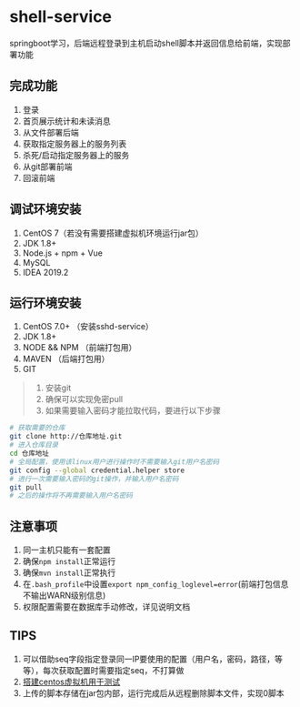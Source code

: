 # shell-service
springboot学习，后端远程登录到主机启动shell脚本并返回信息给前端，实现部署功能

## 完成功能
1. 登录
2. 首页展示统计和未读消息
3. 从文件部署后端
4. 获取指定服务器上的服务列表
5. 杀死/启动指定服务器上的服务
6. 从git部署前端
7. 回滚前端

## 调试环境安装
1. CentOS 7（若没有需要搭建虚拟机环境运行jar包）
2. JDK 1.8+
3. Node.js + npm + Vue
4. MySQL
5. IDEA 2019.2

## 运行环境安装
1. CentOS 7.0+ （安装sshd-service）
3. JDK 1.8+
5. NODE && NPM （前端打包用）
6. MAVEN （后端打包用）
4. GIT
> 1. 安装git
> 2. 确保可以实现免密pull
> 3. 如果需要输入密码才能拉取代码，要进行以下步骤
```bash
# 获取需要的仓库
git clone http://仓库地址.git
# 进入仓库目录
cd 仓库地址
# 全局配置，使用该linux用户进行操作时不需要输入git用户名密码
git config --global credential.helper store
# 进行一次需要输入密码的git操作，并输入用户名密码
git pull
# 之后的操作将不再需要输入用户名密码
```

## 注意事项
1. 同一主机只能有一套配置
2. 确保`npm install`正常运行
3. 确保`mvn install`正常执行
4. 在`.bash_profile`中设置`export npm_config_loglevel=error`(前端打包信息不输出WARN级别信息)
5. 权限配置需要在数据库手动修改，详见说明文档

## TIPS
1. 可以借助seq字段指定登录同一IP要使用的配置（用户名，密码，路径，等等），每次获取配置时需要指定seq，不打算做
2. [搭建centos虚拟机用于测试](https://blog.csdn.net/qq_28866471/article/details/102984161)
3. 上传的脚本存储在jar包内部，运行完成后从远程删除脚本文件，实现0脚本
